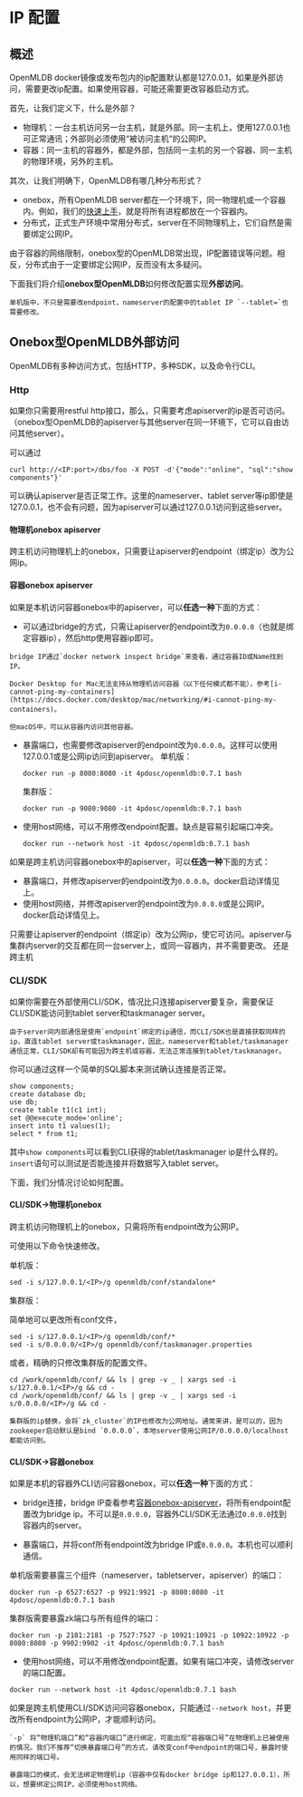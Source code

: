 # IP 配置

## 概述

OpenMLDB docker镜像或发布包内的ip配置默认都是127.0.0.1，如果是外部访问，需要更改ip配置。如果使用容器，可能还需要更改容器启动方式。

首先，让我们定义下，什么是外部？

- 物理机：一台主机访问另一台主机，就是外部。同一主机上，使用127.0.0.1也可正常通讯；外部则必须使用“被访问主机“的公网IP。
- 容器：同一主机的容器外，都是外部，包括同一主机的另一个容器、同一主机的物理环境，另外的主机。

其次，让我们明确下，OpenMLDB有哪几种分布形式？
- onebox，所有OpenMLDB server都在一个环境下，同一物理机或一个容器内。例如，我们的[快速上手](../quickstart/openmldb_quickstart.md)，就是将所有进程都放在一个容器内。
- 分布式，正式生产环境中常用分布式，server在不同物理机上，它们自然是需要绑定公网IP。

由于容器的网络限制，onebox型的OpenMLDB常出现，IP配置错误等问题。相反，分布式由于一定要绑定公网IP，反而没有太多疑问。

下面我们将介绍**onebox型OpenMLDB**如何修改配置实现**外部访问**。
```{attention}
单机版中，不只是需要改endpoint，nameserver的配置中的tablet IP `--tablet=`也需要修改。
```

## Onebox型OpenMLDB外部访问

OpenMLDB有多种访问方式，包括HTTP，多种SDK，以及命令行CLI。

### Http

如果你只需要用restful http接口，那么，只需要考虑apiserver的ip是否可访问。（onebox型OpenMLDB的apiserver与其他server在同一环境下，它可以自由访问其他server）。

可以通过
```
curl http://<IP:port>/dbs/foo -X POST -d'{"mode":"online", "sql":"show components"}'
```
可以确认apiserver是否正常工作。这里的nameserver、tablet server等ip即使是127.0.0.1，也不会有问题，因为apiserver可以通过127.0.0.1访问到这些server。

#### 物理机onebox apiserver

跨主机访问物理机上的onebox，只需要让apiserver的endpoint（绑定ip）改为公网ip。


#### 容器onebox apiserver

如果是本机访问容器onebox中的apiserver，可以**任选一种**下面的方式：
 - 可以通过bridge的方式，只需让apiserver的endpoint改为`0.0.0.0`（也就是绑定容器ip），然后http使用容器ip即可。
 ```{note}
 bridge IP通过`docker network inspect bridge`来查看，通过容器ID或Name找到IP。

 Docker Desktop for Mac无法支持从物理机访问容器（以下任何模式都不能），参考[i-cannot-ping-my-containers](https://docs.docker.com/desktop/mac/networking/#i-cannot-ping-my-containers)。

但macOS中，可以从容器内访问其他容器。
 ```
 - 暴露端口，也需要修改apiserver的endpoint改为`0.0.0.0`。这样可以使用127.0.0.1或是公网ip访问到apiserver。
    单机版：
    ```
    docker run -p 8080:8080 -it 4pdosc/openmldb:0.7.1 bash
    ```
    集群版：
    ```
    docker run -p 9080:9080 -it 4pdosc/openmldb:0.7.1 bash
    ```
 - 使用host网络，可以不用修改endpoint配置。缺点是容易引起端口冲突。
    ```
    docker run --network host -it 4pdosc/openmldb:0.7.1 bash
    ```

如果是跨主机访问容器onebox中的apiserver，可以**任选一种**下面的方式：
 - 暴露端口，并修改apiserver的endpoint改为`0.0.0.0`。docker启动详情见上。
 - 使用host网络，并修改apiserver的endpoint改为`0.0.0.0`或是公网IP。docker启动详情见上。

只需要让apiserver的endpoint（绑定ip）改为公网ip，使它可访问。apiserver与集群内server的交互都在同一台server上，或同一容器内，并不需要更改。
还是跨主机

### CLI/SDK

如果你需要在外部使用CLI/SDK，情况比只连接apiserver要复杂，需要保证CLI/SDK能访问到tablet server和taskmanager server。
```{seealso}
由于server间内部通信是使用`endpoint`绑定的ip通信，而CLI/SDK也是直接获取同样的ip，直连tablet server或taskmanager，因此，nameserver和tablet/taskmanager通信正常，CLI/SDK却有可能因为跨主机或容器，无法正常连接到tablet/taskmanager。
```

你可以通过这样一个简单的SQL脚本来测试确认连接是否正常。
```
show components;
create database db;
use db;
create table t1(c1 int);
set @@execute_mode='online';
insert into t1 values(1);
select * from t1;
```
其中`show components`可以看到CLI获得的tablet/taskmanager ip是什么样的。`insert`语句可以测试是否能连接并将数据写入tablet server。

下面，我们分情况讨论如何配置。

#### CLI/SDK->物理机onebox

跨主机访问物理机上的onebox，只需将所有endpoint改为公网IP。

可使用以下命令快速修改。

单机版：
```
sed -i s/127.0.0.1/<IP>/g openmldb/conf/standalone*
```
集群版：

简单地可以更改所有conf文件，
```
sed -i s/127.0.0.1/<IP>/g openmldb/conf/*
sed -i s/0.0.0.0/<IP>/g openmldb/conf/taskmanager.properties
```
或者，精确的只修改集群版的配置文件。
```
cd /work/openmldb/conf/ && ls | grep -v _ | xargs sed -i s/127.0.0.1/<IP>/g && cd -
cd /work/openmldb/conf/ && ls | grep -v _ | xargs sed -i s/0.0.0.0/<IP>/g && cd -
```
```{note}
集群版的ip替换，会将`zk_cluster`的IP也修改为公网地址。通常来讲，是可以的，因为zookeeper启动默认是bind `0.0.0.0`，本地server使用公网IP/0.0.0.0/localhost都能访问到。
```

#### CLI/SDK->容器onebox

如果是本机的容器外CLI访问容器onebox，可以**任选一种**下面的方式：

- bridge连接，bridge IP查看参考[容器onebox-apiserver](#容器onebox-apiserver)，将所有endpoint配置改为bridge ip。不可以是`0.0.0.0`，容器外CLI/SDK无法通过`0.0.0.0`找到容器内的server。

- 暴露端口，并将conf所有endpoint改为bridge IP或`0.0.0.0`。本机也可以顺利通信。

单机版需要暴露三个组件（nameserver，tabletserver，apiserver）的端口：
```
docker run -p 6527:6527 -p 9921:9921 -p 8080:8080 -it 4pdosc/openmldb:0.7.1 bash
```

集群版需要暴露zk端口与所有组件的端口：
```
docker run -p 2181:2181 -p 7527:7527 -p 10921:10921 -p 10922:10922 -p 8080:8080 -p 9902:9902 -it 4pdosc/openmldb:0.7.1 bash
```

- 使用host网络，可以不用修改endpoint配置。如果有端口冲突，请修改server的端口配置。
```
docker run --network host -it 4pdosc/openmldb:0.7.1 bash
```

如果是跨主机使用CLI/SDK访问问容器onebox，只能通过`--network host`，并更改所有endpoint为公网IP，才能顺利访问。

```{tip}
`-p` 将“物理机端口”和“容器内端口”进行绑定，可能出现“容器端口号”在物理机上已被使用的情况。我们不推荐“切换暴露端口号”的方式，请改变conf中endpoint的端口号，暴露时使用同样的端口号。

暴露端口的模式，会无法绑定物理机ip（容器中仅有docker bridge ip和127.0.0.1），所以，想要绑定公网IP，必须使用host网络。
```
